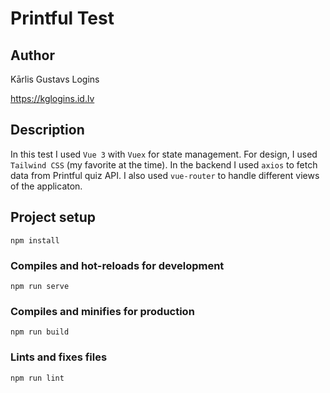 # Printful Test

## Author

Kārlis Gustavs Logins

https://kglogins.id.lv

## Description

In this test I used `Vue 3` with `Vuex` for state management. For design, I used `Tailwind CSS` (my favorite at the time).
In the backend I used `axios` to fetch data from Printful quiz API.
I also used `vue-router` to handle different views of the applicaton.

## Project setup

```
npm install
```

### Compiles and hot-reloads for development

```
npm run serve
```

### Compiles and minifies for production

```
npm run build
```

### Lints and fixes files

```
npm run lint
```
